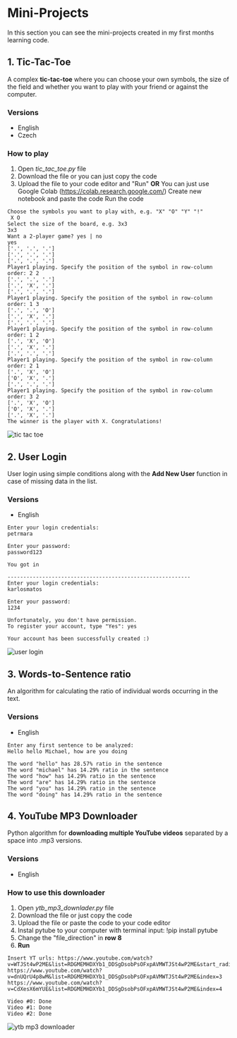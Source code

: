 # Mini-Projects
In this section you can see the mini-projects created in my first months learning code.

## 1. Tic-Tac-Toe
A complex **tic-tac-toe** where you can choose your own symbols, the size of the field and whether you want to play with your friend or against the computer.

### Versions
 - English
 - Czech

### How to play
 1. Open *tic_tac_toe.py* file
 2. Download the file or you can just copy the code
 3. Upload the file to your code editor and "Run"
    **OR**
    You can just use Google Colab (https://colab.research.google.com/)
    Create new notebook and paste the code
    Run the code

```
Choose the symbols you want to play with, e.g. "X" "O" "Y" "!"
 X O
Select the size of the board, e.g. 3x3
3x3
Want a 2-player game? yes | no
yes
['.', '.', '.']
['.', '.', '.']
['.', '.', '.']
Player1 playing. Specify the position of the symbol in row-column order: 2 2
['.', '.', '.']
['.', 'X', '.']
['.', '.', '.']
Player1 playing. Specify the position of the symbol in row-column order: 1 3
['.', '.', 'O']
['.', 'X', '.']
['.', '.', '.']
Player1 playing. Specify the position of the symbol in row-column order: 1 2
['.', 'X', 'O']
['.', 'X', '.']
['.', '.', '.']
Player1 playing. Specify the position of the symbol in row-column order: 2 1
['.', 'X', 'O']
['O', 'X', '.']
['.', '.', '.']
Player1 playing. Specify the position of the symbol in row-column order: 3 2
['.', 'X', 'O']
['O', 'X', '.']
['.', 'X', '.']
The winner is the player with X. Congratulations!
```


<img src="https://img.poki.com/cdn-cgi/image/quality=78,width=600,height=600,fit=cover,f=auto/85535e05d1f130b16751c8308cfbb19b.png" alt="tic tac toe">

## 2. User Login
User login using simple conditions along with the **Add New User** function in case of missing data in the list.

### Versions
 - English

```
Enter your login credentials: 
petrmara

Enter your password: 
password123

You got in

----------------------------------------------------------
Enter your login credentials: 
karlosmatos

Enter your password: 
1234

Unfortunately, you don't have permission.
To register your account, type "Yes": yes

Your account has been successfully created :)
```
<img src="https://jetformbuilder.com/wp-content/uploads/2021/10/user-login-02.png" alt="user login">

## 3. Words-to-Sentence ratio
An algorithm for calculating the ratio of individual words occurring in the text.

### Versions
 - English

```
Enter any first sentence to be analyzed: 
Hello hello Michael, how are you doing

The word "hello" has 28.57% ratio in the sentence
The word "michael" has 14.29% ratio in the sentence
The word "how" has 14.29% ratio in the sentence
The word "are" has 14.29% ratio in the sentence
The word "you" has 14.29% ratio in the sentence
The word "doing" has 14.29% ratio in the sentence
```
## 4. YouTube MP3 Downloader
Python algorithm for **downloading multiple YouTube videos** separated by a space into .mp3 versions.

### Versions
 - English

### How to use this downloader
 1. Open *ytb_mp3_downlader.py* file
 2. Download the file or just copy the code
 3. Upload the file or paste the code to your code editor 
 4. Instal pytube to your computer with terminal input: !pip install pytube
 5. Change the "file_direction" in **row 8** 
 6. **Run**

```
Insert YT urls: https://www.youtube.com/watch?v=WTJSt4wP2ME&list=RDGMEMHDXYb1_DDSgDsobPsOFxpAVMWTJSt4wP2ME&start_radio=1 
https://www.youtube.com/watch?v=dnUQrU4p8wM&list=RDGMEMHDXYb1_DDSgDsobPsOFxpAVMWTJSt4wP2ME&index=3 
https://www.youtube.com/watch?v=CdXesX6mYUE&list=RDGMEMHDXYb1_DDSgDsobPsOFxpAVMWTJSt4wP2ME&index=4

Video #0: Done
Video #1: Done
Video #2: Done
```

<img src="https://ventsmagazine.com/wp-content/uploads/2020/01/facebook.png" alt="ytb mp3 downloader">


